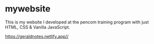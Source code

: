 # mywebsite
This is my website I developed at the pencom training program with just HTML, CSS & Vanilla JavaScript.

https://geraldnotes.netlify.app//